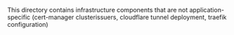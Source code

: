 This directory contains infrastructure components that are not application-specific (cert-manager clusterissuers, cloudflare tunnel deployment, traefik configuration)
